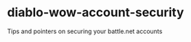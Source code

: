 diablo-wow-account-security
===========================
Tips and pointers on securing your battle.net accounts
